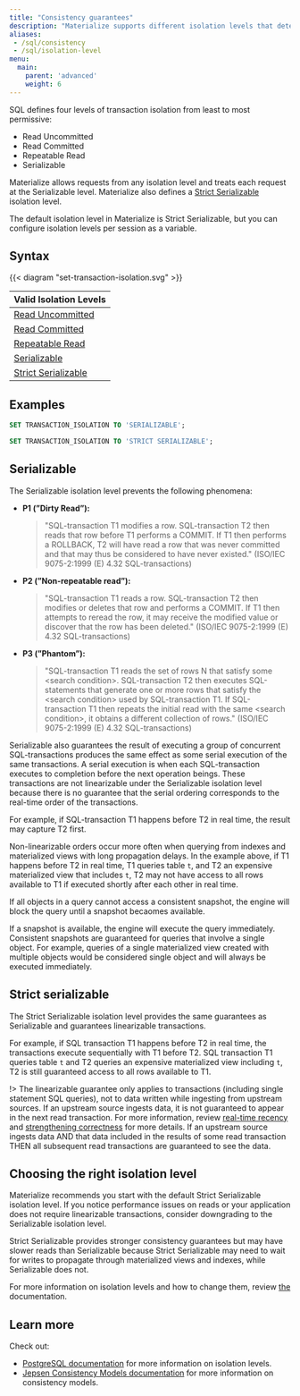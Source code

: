 ```yaml
---
title: "Consistency guarantees"
description: "Materialize supports different isolation levels that determine how it isolates the execution of transactions."
aliases:
 - /sql/consistency
 - /sql/isolation-level
menu:
  main:
    parent: 'advanced'
    weight: 6
---
```


SQL defines four levels of transaction isolation from least to most permissive:

  * Read Uncommitted
  * Read Committed
  * Repeatable Read
  * Serializable

Materialize allows requests from any isolation level and treats each request at
the Serializable level. Materialize also defines a [Strict Serializable](#strict-serializable) isolation level.


The default isolation level in Materialize is Strict Serializable, but you can
configure isolation levels per session as a variable. 

## Syntax

{{< diagram "set-transaction-isolation.svg" >}}

| Valid Isolation Levels                      |
|---------------------------------------------|
| [Read Uncommitted](#serializable)           |
| [Read Committed](#serializable)             |
| [Repeatable Read](#serializable)            |
| [Serializable](#serializable)               |
| [Strict Serializable](#strict-serializable) |

## Examples

```sql
SET TRANSACTION_ISOLATION TO 'SERIALIZABLE';
```
```sql
SET TRANSACTION_ISOLATION TO 'STRICT SERIALIZABLE';
```

## Serializable

The Serializable isolation level prevents the following phenomena:

- **P1 (”Dirty Read”):**
  > "SQL-transaction T1 modifies a row. SQL-transaction T2 then reads that row before T1 performs a
  COMMIT. If T1 then performs a ROLLBACK, T2 will have read a row that was never committed and that may thus be
  considered to have never existed."
  (ISO/IEC 9075-2:1999 (E) 4.32 SQL-transactions)

- **P2 (”Non-repeatable read”):**

  > "SQL-transaction T1 reads a row. SQL-transaction T2 then modifies or deletes that row and performs
  a COMMIT. If T1 then attempts to reread the row, it may receive the modified value or discover that the row has been
  deleted."
  (ISO/IEC 9075-2:1999 (E) 4.32 SQL-transactions)

- **P3 (”Phantom”):**

  > "SQL-transaction T1 reads the set of rows N that satisfy some \<search condition\>. SQL-transaction
  T2 then executes SQL-statements that generate one or more rows that satisfy the \<search condition\> used by
  SQL-transaction T1. If SQL-transaction T1 then repeats the initial read with the same \<search condition\>, it obtains a
  different collection of rows."
  (ISO/IEC 9075-2:1999 (E) 4.32 SQL-transactions)

Serializable also guarantees the result of executing a group of concurrent
SQL-transactions produces the same effect as some serial execution of the same
transactions. A serial execution is when each SQL-transaction executes to
completion before the next operation beings. These transactions are not
linearizable under the Serializable isolation level because there is no
guarantee that the serial ordering corresponds to the real-time order of the
transactions.

For example, if SQL-transaction T1 happens before T2 in real time, the result
may capture T2 first.

Non-linearizable orders occur more often when querying from indexes and
materialized views with long propagation delays. In the example above, if T1
happens before T2 in real time, T1 queries table `t`, and T2 an expensive
materialized view that includes `t`, T2 may not have access to all rows
available to T1 if executed shortly after each other in real time.

If all objects in a query cannot access a consistent snapshot, the engine will
block the query until a snapshot becaomes available. 

If a snapshot is available, the engine will execute the query immediately.
Consistent snapshots are guaranteed for queries that involve a single object.
For example, queries of a single materialized view created with multiple objects
would be considered single object and will always be executed immediately.

## Strict serializable

The Strict Serializable isolation level provides the same guarantees as
Serializable and guarantees linearizable transactions.

For example, if SQL transaction T1 happens before T2 in real time, the
transactions execute sequentially with T1 before T2. SQL transaction T1 queries
table `t` and T2 queries an expensive materialized view including `t`, T2 is
still guaranteed access to all rows available to T1.

!> The linearizable guarantee only applies to transactions (including single statement SQL
queries), not to data written while ingesting from upstream sources. If an
upstream source ingests data, it is not guaranteed to appear in the next read transaction. For more information, review [real-time recency](https://github.com/MaterializeInc/materialize/issues/11531) and [strengthening correctness](https://github.com/MaterializeInc/materialize/issues/13107) for more details. If an upstream source ingests data AND that data included in the results of some read transaction
THEN all subsequent read transactions are guaranteed to see the data.

## Choosing the right isolation level

Materialize recommends you start with the default Strict Serializable isolation
level. If you notice performance issues on reads or your application does not
require linearizable transactions, consider downgrading to the Serializable
isolation level.

Strict Serializable provides stronger consistency guarantees but may have slower reads than Serializable because Strict Serializable may need to wait for writes to propagate through materialized views and indexes, while Serializable does not.

For more information on isolation levels and how to change them, review [the]()
documentation.

## Learn more

Check out:

- [PostgreSQL documentation](https://www.postgresql.org/docs/current/transaction-iso.html) for more information on
  isolation levels.
- [Jepsen Consistency Models documentation](https://jepsen.io/consistency) for more information on consistency models.
